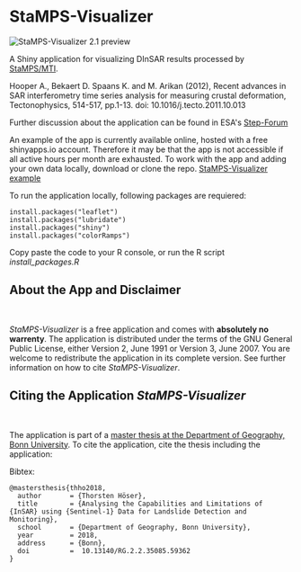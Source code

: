 # StaMPS-Visualizer

![](https://github.com/thho/StaMPS_Visualizer/blob/master/stamps_visualizer21_preview.png "StaMPS-Visualizer 2.1 preview")

A Shiny application for visualizing DInSAR results processed by [StaMPS/MTI](https://homepages.see.leeds.ac.uk/~earahoo/stamps/).

Hooper A., Bekaert D. Spaans K. and M. Arikan (2012), Recent advances in SAR interferometry time series analysis for measuring crustal deformation, Tectonophysics, 514-517, pp.1-13. doi: 10.1016/j.tecto.2011.10.013

Further discussion about the application can be found in ESA's [Step-Forum](https://forum.step.esa.int/t/stamps-visualizer-snap-stamps-workflow/9613?u=thho)

An example of the app is currently available online, hosted with a free shinyapps.io account. Therefore it may be that the app is not accessible if all active hours per month are exhausted. To work with the app and adding your own data locally, download or clone the repo. [StaMPS-Visualizer example](https://thho.shinyapps.io/StaMPS_Visualizer/)

To run the application locally, following packages are requiered:

```{r install-packages eval=FALSE}
install.packages("leaflet")
install.packages("lubridate")
install.packages("shiny")
install.packages("colorRamps")
```

Copy paste the code to your R console, or run the R script *install_packages.R*

## About the App and Disclaimer

<br/>

*StaMPS-Visualizer* is a free application and comes with **absolutely no warrenty**. The application is distributed under the terms of the GNU General
Public License, either Version 2, June 1991 or Version 3, June 2007. You are welcome to redistribute the application in its complete version. See further information on how to cite *StaMPS-Visualizer*.


## Citing the Application *StaMPS-Visualizer*

<br/>

The application is part of a [master thesis at the Department of Geography, Bonn University](https://doi.org/10.13140/RG.2.2.35085.59362). To cite the application, cite the thesis including the application:

Bibtex:

```{css eval=FALSE}
@mastersthesis{thho2018,
  author       = {Thorsten Höser}, 
  title        = {Analysing the Capabilities and Limitations of {InSAR} using {Sentinel-1} Data for Landslide Detection and Monitoring},
  school       = {Department of Geography, Bonn University},
  year         = 2018,
  address      = {Bonn},
  doi          =  10.13140/RG.2.2.35085.59362
}
```
